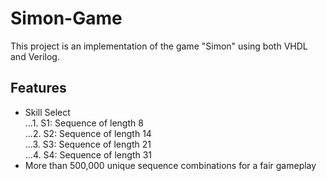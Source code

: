 # Simon-Game

This project is an implementation of the game "Simon" using both VHDL and Verilog. 


## Features
* Skill Select  
...1. S1: Sequence of length 8   
...2. S2: Sequence of length 14  
...3. S3: Sequence of length 21  
...4. S4: Sequence of length 31  
* More than 500,000 unique sequence combinations for a fair gameplay